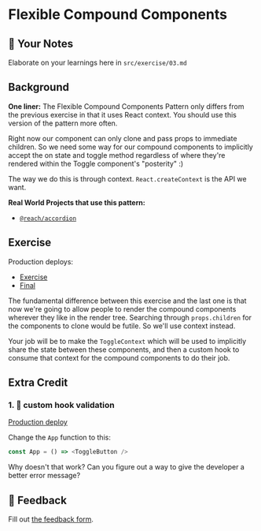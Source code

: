 # Flexible Compound Components

## 📝 Your Notes

Elaborate on your learnings here in `src/exercise/03.md`

## Background

**One liner:** The Flexible Compound Components Pattern only differs from the
previous exercise in that it uses React context. You should use this version of
the pattern more often.

Right now our component can only clone and pass props to immediate children. So
we need some way for our compound components to implicitly accept the on state
and toggle method regardless of where they're rendered within the Toggle
component's "posterity" :)

The way we do this is through context. `React.createContext` is the API we want.

**Real World Projects that use this pattern:**

- [`@reach/accordion`](https://reacttraining.com/reach-ui/accordion)

## Exercise

Production deploys:

- [Exercise](http://advanced-react-patterns.netlify.app/isolated/exercise/03.js)
- [Final](http://advanced-react-patterns.netlify.app/isolated/final/03.js)

The fundamental difference between this exercise and the last one is that now
we're going to allow people to render the compound components wherever they like
in the render tree. Searching through `props.children` for the components to
clone would be futile. So we'll use context instead.

Your job will be to make the `ToggleContext` which will be used to implicitly
share the state between these components, and then a custom hook to consume that
context for the compound components to do their job.

## Extra Credit

### 1. 💯 custom hook validation

[Production deploy](http://advanced-react-patterns.netlify.app/isolated/final/03.extra-1.js)

Change the `App` function to this:

```javascript
const App = () => <ToggleButton />
```

Why doesn't that work? Can you figure out a way to give the developer a better
error message?

## 🦉 Feedback

Fill out
[the feedback form](https://ws.kcd.im/?ws=Advanced%20React%20Patterns%20%F0%9F%A4%AF&e=03%3A%20Flexible%20Compound%20Components&em=nakar.tamir%40gmail.com).
